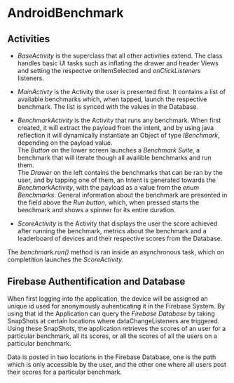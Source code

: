 # AndroidBenchmark

## Activities

+ *BaseActivity* is the superclass that all other activities extend.
The class handles basic UI tasks such as inflating the drawer and header Views and setting the respectve onItemSelected and *onClickListeners* listeners.

+ *MainActivty* is the Activity the user is presented first. It contains a list of available benchmarks which, when tapped, launch the respective benchmark. The list is synced with the values in the Database.

+ *BenchmarkActivity* is the Activity that runs any benchmark.
When first created, it will extract the payload from the intent, and by using java reflection it will dynamically instantiate an Object of type *IBenchmark*, depending on the payload value.
<br>The *Button* on the lower screen launches a *Benchmark Suite*, a benchmark that will iterate though all availible benchmarks and run them.
<br>The *Drawer* on the left contains the benchmarks that can be ran by the user, and by tapping one of them, an Intent is generated towards the *BenchmarkActivity*, with the payload as a value from the *enum Benchmarks*.
General information about the benchmark are presented in the field above the *Run button*, which, when pressed starts the benchmark and shows a spinner for its entire duration.

+ *ScoreActivity* is the Activity that displays the user the score achieved after running the benchmark, metrics about the benchmark and a leaderboard of devices and their respective scores from the Database.

The *benchmark.run()* method is ran inside an asynchronous task, which on completition launches the *ScoreActivity*.

## Firebase Authentification and Database

When first logging into the application, the device will be assigned an unique id used for anonymously auhenticating it in the Firebase System. By using that id the Application can query the *Firebase Database* by taking SnapShots at certain locations where dataChangeListeners are triggered.
Using these SnapShots, the application retrieves the scores of an user for a particular benchmark, all its scores, or all the scores of all the users on a particular benchmark. 

Data is posted in two locations in the Firebase Database, one is the path which is only accessible by the user, and the other one where all users post their scores for a particular benchmark.
